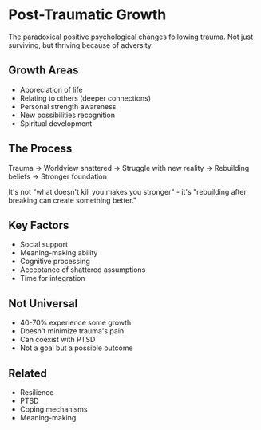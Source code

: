# Post-Traumatic Growth

The paradoxical positive psychological changes following trauma. Not just surviving, but thriving because of adversity.

## Growth Areas
- Appreciation of life
- Relating to others (deeper connections)
- Personal strength awareness
- New possibilities recognition
- Spiritual development

## The Process
Trauma → Worldview shattered → Struggle with new reality → Rebuilding beliefs → Stronger foundation

It's not "what doesn't kill you makes you stronger" - it's "rebuilding after breaking can create something better."

## Key Factors
- Social support
- Meaning-making ability
- Cognitive processing
- Acceptance of shattered assumptions
- Time for integration

## Not Universal
- 40-70% experience some growth
- Doesn't minimize trauma's pain
- Can coexist with PTSD
- Not a goal but a possible outcome

## Related
- Resilience
- PTSD
- Coping mechanisms
- Meaning-making